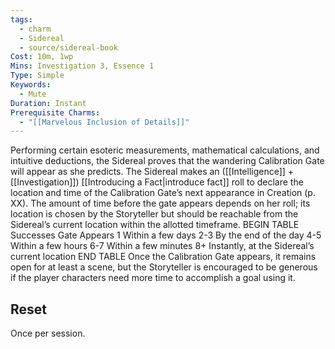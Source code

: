 ```yaml
---
tags:
  - charm
  - Sidereal
  - source/sidereal-book
Cost: 10m, 1wp
Mins: Investigation 3, Essence 1
Type: Simple
Keywords:
  - Mute
Duration: Instant
Prerequisite Charms:
  - "[[Marvelous Inclusion of Details]]"
---
```

Performing certain esoteric measurements, mathematical calculations, and intuitive deductions, the Sidereal proves that the wandering Calibration Gate will appear as she predicts. The Sidereal makes an ([[Intelligence]] + [[Investigation]]) [[Introducing a Fact|introduce fact]] roll to declare the location and time of the Calibration Gate’s next appearance in Creation (p. XX). The amount of time before the gate appears depends on her roll; its location is chosen by the Storyteller but should be reachable from the Sidereal’s current location within the allotted timeframe. BEGIN TABLE Successes Gate Appears 1 Within a few days 2-3 By the end of the day 4-5 Within a few hours 6-7 Within a few minutes 8+ Instantly, at the Sidereal’s current location END TABLE Once the Calibration Gate appears, it remains open for at least a scene, but the Storyteller is encouraged to be generous if the player characters need more time to accomplish a goal using it. 
## Reset
Once per session.